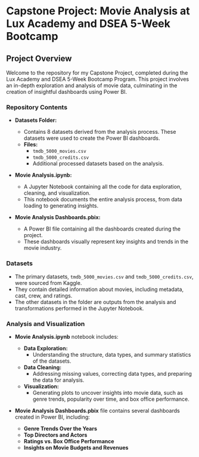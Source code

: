 # **Capstone Project: Movie Analysis at Lux Academy and DSEA 5-Week Bootcamp**

## **Project Overview**
Welcome to the repository for my Capstone Project, completed during the Lux Academy and DSEA 5-Week Bootcamp Program. This project involves an in-depth exploration and analysis of movie data, culminating in the creation of insightful dashboards using Power BI.

### **Repository Contents**
- **Datasets Folder:** 
  - Contains 8 datasets derived from the analysis process. These datasets were used to create the Power BI dashboards.
  - **Files:**
    - `tmdb_5000_movies.csv`
    - `tmdb_5000_credits.csv`
    - Additional processed datasets based on the analysis.

- **Movie Analysis.ipynb:** 
  - A Jupyter Notebook containing all the code for data exploration, cleaning, and visualization. 
  - This notebook documents the entire analysis process, from data loading to generating insights.

- **Movie Analysis Dashboards.pbix:** 
  - A Power BI file containing all the dashboards created during the project. 
  - These dashboards visually represent key insights and trends in the movie industry.

### **Datasets**
- The primary datasets, `tmdb_5000_movies.csv` and `tmdb_5000_credits.csv`, were sourced from Kaggle. 
- They contain detailed information about movies, including metadata, cast, crew, and ratings.
- The other datasets in the folder are outputs from the analysis and transformations performed in the Jupyter Notebook.

### **Analysis and Visualization**
- **Movie Analysis.ipynb** notebook includes:
  - **Data Exploration:** 
    - Understanding the structure, data types, and summary statistics of the datasets.
  - **Data Cleaning:** 
    - Addressing missing values, correcting data types, and preparing the data for analysis.
  - **Visualization:** 
    - Generating plots to uncover insights into movie data, such as genre trends, popularity over time, and box office performance.

- **Movie Analysis Dashboards.pbix** file contains several dashboards created in Power BI, including:
  - **Genre Trends Over the Years**
  - **Top Directors and Actors**
  - **Ratings vs. Box Office Performance**
  - **Insights on Movie Budgets and Revenues**
